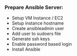 ### Prepare Ansible Server:

- Setup VM Instance / EC2
- Setup instance hostname
- Create ansibleadmin user
- Add user to sudoers file
- Generate ssh keys
- Enable password based login
- Install Ansible
